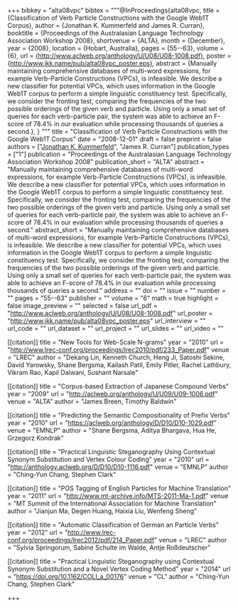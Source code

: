 +++
bibkey = "alta08vpc"
bibtex = """@InProceedings{alta08vpc,
  title     = {Classification of Verb Particle Constructions with the Google Web1T Corpus},
  author    = {Jonathan K. Kummerfeld and James R. Curran},
  booktitle = {Proceedings of the Australasian Language Technology Association Workshop 2008},
  shortvenue = {ALTA},
  month     = {December},
  year      = {2008},
  location  = {Hobart, Australia},
  pages     = {55--63},
  volume    = {6},
  url       = {http://www.aclweb.org/anthology/U/U08/U08-1008.pdf},
  poster    = {http://www.jkk.name/pub/alta08vpc_poster.eps},
  abstract  = {Manually maintaining comprehensive databases of multi-word expressions, for example Verb-Particle Constructions (VPCs), is infeasible. We describe a new classifier for potential VPCs, which uses information in the Google Web1T corpus to perform a simple linguistic constituency test. Specifically, we consider the fronting test, comparing the frequencies of the two possible orderings of the given verb and particle. Using only a small set of queries for each verb-particle pair, the system was able to achieve an F-score of 78.4% in our evaluation while processing thousands of queries a second.},
}
"""
title = "Classification of Verb Particle Constructions with the Google Web1T Corpus"
date = "2008-12-01"
draft = false
preprint = false
authors = ["<span style='text-decoration:underline;'>Jonathan K. Kummerfeld</span>", "James R. Curran"]
publication_types = ["1"]
publication = "Proceedings of the Australasian Language Technology Association Workshop 2008"
publication_short = "ALTA"
abstract = "Manually maintaining comprehensive databases of multi-word expressions, for example Verb-Particle Constructions (VPCs), is infeasible. We describe a new classifier for potential VPCs, which uses information in the Google Web1T corpus to perform a simple linguistic constituency test. Specifically, we consider the fronting test, comparing the frequencies of the two possible orderings of the given verb and particle. Using only a small set of queries for each verb-particle pair, the system was able to achieve an F-score of 78.4% in our evaluation while processing thousands of queries a second."
abstract_short = "Manually maintaining comprehensive databases of multi-word expressions, for example Verb-Particle Constructions (VPCs), is infeasible. We describe a new classifier for potential VPCs, which uses information in the Google Web1T corpus to perform a simple linguistic constituency test. Specifically, we consider the fronting test, comparing the frequencies of the two possible orderings of the given verb and particle. Using only a small set of queries for each verb-particle pair, the system was able to achieve an F-score of 78.4% in our evaluation while processing thousands of queries a second."
address = ""
doi = ""
issue = ""
number = ""
pages = "55--63"
publisher = ""
volume = "6"
math = true
highlight = false
image_preview = ""
selected = false
url_pdf = "http://www.aclweb.org/anthology/U/U08/U08-1008.pdf"
url_poster = "http://www.jkk.name/pub/alta08vpc_poster.eps"
url_interview = ""
url_code = ""
url_dataset = ""
url_project = ""
url_slides = ""
url_video = ""

[[citation]]
title = "New Tools for Web-Scale N-grams"
year = "2010"
url = "http://www.lrec-conf.org/proceedings/lrec2010/pdf/233_Paper.pdf"
venue = "LREC"
author = "Dekang Lin, Kenneth Church, Heng Ji, Satoshi Sekine, David Yarowsky, Shane Bergsma, Kailash Patil, Emily Pitler, Rachel Lathbury, Vikram Rao, Kapil Dalwani, Sushant Narsale"

[[citation]]
title = "Corpus-based Extraction of Japanese Compound Verbs"
year = "2009"
url = "http://aclweb.org/anthology/U/U09/U09-1006.pdf"
venue = "ALTA"
author = "James Breen, Timothy Baldwin"

[[citation]]
title = "Predicting the Semantic Compositionality of Prefix Verbs"
year = "2010"
url = "https://aclweb.org/anthology/D/D10/D10-1029.pdf"
venue = "EMNLP"
author = "Shane Bergsma, Aditya Bhargava, Hua He, Grzegorz Kondrak"

[[citation]]
title = "Practical Linguistic Steganography Using Contextual Synonym Substitution and Vertex Colour Coding"
year = "2010"
url = "http://anthology.aclweb.org/D/D10/D10-1116.pdf"
venue = "EMNLP"
author = "Ching-Yun Chang, Stephen Clark"

[[citation]]
title = "POS Tagging of English Particles for Machine Translation"
year = "2011"
url = "http://www.mt-archive.info/MTS-2011-Ma-1.pdf"
venue = "MT Summit of the International Association for Machine Translation"
author = "Jianjun Ma, Degen Huang, Haixia Liu, Wenfeng Sheng"

[[citation]]
title = "Automatic Classification of German an Particle Verbs"
year = "2012"
url = "http://www.lrec-conf.org/proceedings/lrec2012/pdf/214_Paper.pdf"
venue = "LREC"
author = "Sylvia Springorum, Sabine Schulte im Walde, Antje Roßdeutscher"

[[citation]]
title = "Practical Linguistic Steganography using Contextual Synonym Substitution and a Novel Vertex Coding Method"
year = "2014"
url = "https://doi.org/10.1162/COLI_a_00176"
venue = "CL"
author = "Ching-Yun Chang, Stephen Clark"


+++